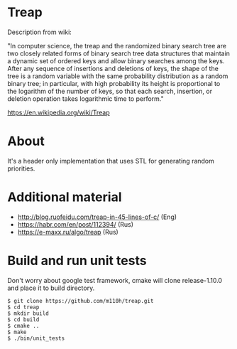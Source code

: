 # Treap

Description from wiki:

"In computer science, the treap and the randomized binary search tree are two closely related forms of binary search tree data structures that maintain a dynamic set of ordered keys and allow binary searches among the keys. After any sequence of insertions and deletions of keys, the shape of the tree is a random variable with the same probability distribution as a random binary tree; in particular, with high probability its height is proportional to the logarithm of the number of keys, so that each search, insertion, or deletion operation takes logarithmic time to perform."

https://en.wikipedia.org/wiki/Treap

# About

It's a header only implementation that uses STL for generating random priorities.

# Additional material

* http://blog.ruofeidu.com/treap-in-45-lines-of-c/ (Eng)
* https://habr.com/en/post/112394/ (Rus)
* https://e-maxx.ru/algo/treap (Rus)

# Build and run unit tests

Don't worry about google test framework, cmake will clone release-1.10.0 and place it to build directory.


```
$ git clone https://github.com/m110h/treap.git
$ cd treap
$ mkdir build
$ cd build
$ cmake ..
$ make
$ ./bin/unit_tests
```
